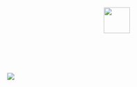 <h1 align="center">
  <img src="website_news/news/app_news/img/logo.png" style="width: 60px">
</h1><br><br>

<h1>
  <img src="website_news/news/app_news/public/gif_news.gif">
</h1>

